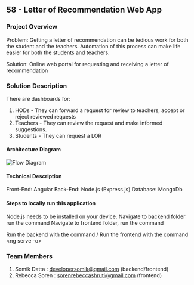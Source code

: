 ## 58 - Letter of Recommendation Web App

### Project Overview

Problem: Getting a letter of recommendation can be tedious work for both the student and the teachers.
Automation of this process can make life easier for both the students and teachers.

Solution: Online web portal for requesting and receiving a letter of recommendation

### Solution Description

There are dashboards for:

1. HODs - They can forward a request for review to teachers, accept or reject reviewed requests
2. Teachers - They can review the request and make informed suggestions.
3. Students - They can request a LOR

#### Architecture Diagram

![Flow Diagram](https://i.imgur.com/5LEL5dT.png)

#### Technical Description

Front-End: Angular
Back-End: Node.js (Express.js)
Database: MongoDb

#### Steps to locally run this application

Node.js needs to be installed on your device.
Navigate to backend folder run the command <npm i>
Navigate to frontend folder, run the command <npm i>

Run the backend with the command <npm start> / <nodemon server.js>
Run the frontend with the command <ng serve -o>

### Team Members

1. Somik Datta : developersomik@gmail.com (backend/frontend)
2. Rebecca Soren : sorenrebeccashruti@gmail.com (frontend)
